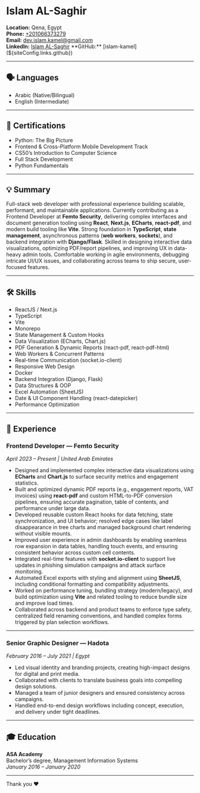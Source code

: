 # Islam AL-Saghir

**Location:** Qena, Egypt  
**Phone:** [+201066373279](tel:+201066373279)  
**Email:** [dev.islam.kamel@gmail.com](mailto:dev.islam.kamel@gmail.com)  
**LinkedIn:** [Islam AL-Saghir](${siteConfig.links.linkedin})  
**GitHub:** [islam-kamel](${siteConfig.links.github})

---

## 🗣 Languages
- Arabic (Native/Bilingual)
- English (Intermediate)

---

## 📜 Certifications
- Python: The Big Picture
- Frontend & Cross-Platform Mobile Development Track
- CS50’s Introduction to Computer Science
- Full Stack Development
- Python Fundamentals


---

## 💡 Summary
Full-stack web developer with professional experience building scalable, performant, and maintainable applications. Currently contributing as a Frontend Developer at **Femto Security**, delivering complex interfaces and document generation tooling using **React**, **Next.js**, **ECharts**, **react-pdf**, and modern build tooling like **Vite**. Strong foundation in **TypeScript**, **state management**, asynchronous patterns (**web workers**, **sockets**), and backend integration with **Django/Flask**. Skilled in designing interactive data visualizations, optimizing PDF/report pipelines, and improving UX in data-heavy admin tools. Comfortable working in agile environments, debugging intricate UI/UX issues, and collaborating across teams to ship secure, user-focused features.

---

## 🛠 Skills
- ReactJS / Next.js  
- TypeScript  
- Vite  
- Monorepo  
- State Management & Custom Hooks  
- Data Visualization (ECharts, Chart.js)  
- PDF Generation & Dynamic Reports (react-pdf, react-pdf-html)  
- Web Workers & Concurrent Patterns  
- Real-time Communication (socket.io-client)  
- Responsive Web Design  
- Docker  
- Backend Integration (Django, Flask)  
- Data Structures & OOP  
- Excel Automation (SheetJS)  
- Date & UI Component Handling (react-datepicker)  
- Performance Optimization  

---

## 💼 Experience

### **Frontend Developer** — Femto Security  
*April 2023 – Present | United Arab Emirates*  
- Designed and implemented complex interactive data visualizations using **ECharts** and **Chart.js** to surface security metrics and engagement statistics.  
- Built and optimized dynamic PDF reports (e.g., engagement reports, VAT invoices) using **react-pdf** and custom HTML-to-PDF conversion pipelines, ensuring accurate pagination, table of contents, and performance under large data.  
- Developed reusable custom React hooks for data fetching, state synchronization, and UI behavior; resolved edge cases like label disappearance in tree charts and managed background chart rendering without visible mounts.  
- Improved user experience in admin dashboards by enabling seamless row expansion in data tables, handling touch events, and ensuring consistent behavior across custom cell contents.  
- Integrated real-time features with **socket.io-client** to support live updates in phishing simulation campaigns and attack surface monitoring.  
- Automated Excel exports with styling and alignment using **SheetJS**, including conditional formatting and compatibility adjustments.  
- Worked on performance tuning, bundling strategy (modern/legacy), and build optimization using **Vite** and related tooling to reduce bundle size and improve load times.  
- Collaborated across backend and product teams to enforce type safety, centralized field renaming conventions, and handled complex forms triggered by plan selection workflows.  

---

### **Senior Graphic Designer** — Hadota  
*February 2016 – July 2021 | Egypt*  
- Led visual identity and branding projects, creating high-impact designs for digital and print media.  
- Collaborated with clients to translate business goals into compelling design solutions.  
- Managed a team of junior designers and ensured consistency across campaigns.  
- Handled end-to-end design workflows including concept, execution, and delivery under tight deadlines.  

---

## 🎓 Education
**ASA Academy**  
Bachelor’s degree, Management Information Systems  
*January 2016 – January 2020*

---
Thank you ❤️
